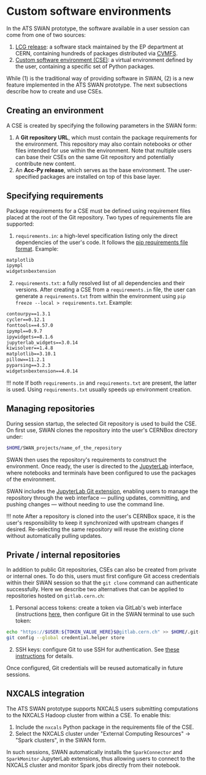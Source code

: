 # Custom software environments

In the ATS SWAN prototype, the software available in a user session can come from one of two sources:

1. [LCG release](https://lcginfo.cern.ch): a software stack maintained by the EP department at CERN, containing hundreds of packages distributed via [CVMFS](https://cernvm.cern.ch/fs/).
2. [Custom software environment (CSE)](https://docs.python.org/3/library/venv.html): a virtual environment defined by the user, containing a specific set of Python packages.

While (1) is the traditional way of providing software in SWAN, (2) is a new feature implemented in the ATS SWAN prototype. The next subsections describe how to create and use CSEs.

## Creating an environment

A CSE is created by specifying the following parameters in the SWAN form:

1. A **Git repository URL**, which must contain the package requirements for the environment. This repository may also contain notebooks or other files intended for use within the environment. Note that multiple users can base their CSEs on the same Git repository and potentially contribute new content.
2. An **Acc-Py release**,  which serves as the base environment. The user-specified packages are installed on top of this base layer.

## Specifying requirements

Package requirements for a CSE must be defined using requirement files placed at the root of the Git repository. Two types of requirements file are supported:

1. `requirements.in`: a high-level specification listing only the direct dependencies of the user's code. It follows the [pip requirements file format](https://pip.pypa.io/en/stable/reference/requirements-file-format/#requirements-file-format). Example:

```txt
matplotlib
ipympl
widgetsnbextension
```

2. `requirements.txt`: a fully resolved list of all dependencies and their versions. After creating a CSE from a `requirements.in` file, the user can generate a `requirements.txt` from within the environment using `pip freeze --local > requirements.txt`. Example:

```txt
contourpy==1.3.1
cycler==0.12.1
fonttools==4.57.0
ipympl==0.9.7
ipywidgets==8.1.6
jupyterlab_widgets==3.0.14
kiwisolver==1.4.8
matplotlib==3.10.1
pillow==11.2.1
pyparsing==3.2.3
widgetsnbextension==4.0.14
```

!!! note
    If both `requirements.in` and `requirements.txt` are present, the latter is used. Using `requirements.txt` usually speeds up environment creation.

## Managing repositories

During session startup, the selected Git repository is used to build the CSE. On first use, SWAN clones the repository into the user's CERNBox directory under:

```bash
$HOME/SWAN_projects/name_of_the_repository
```

SWAN then uses the repository's requirements to construct the environment. Once ready, the user is directed to the [JupyterLab](https://jupyter.org/) interface, where notebooks and terminals have been configured to use the packages of the environment.

SWAN includes the [JupyterLab Git extension](https://github.com/jupyterlab/jupyterlab-git), enabling users to manage the repository through the web interface — pulling updates, committing, and pushing changes — without needing to use the command line.

!!! note
    After a repository is cloned into the user's CERNBox space, it is the user's responsibility to keep it synchronized with upstream changes if desired. Re-selecting the same repository will reuse the existing clone without automatically pulling updates.

## Private / internal repositories

In addition to public Git repositories, CSEs can also be created from private or internal ones. To do this, users must first configure Git access credentials within their SWAN session so that the `git clone` command can authenticate successfully. Here we describe two alternatives that can be applied to repositories hosted on `gitlab.cern.ch`:

1. Personal access tokens: create a token via GitLab's web interface (instructions [here](https://docs.gitlab.com/user/profile/personal_access_tokens/), then configure Git in the SWAN terminal to use such token:

```bash
echo "https://$USER:${TOKEN_VALUE_HERE}$@gitlab.cern.ch" >> $HOME/.git-credentials
git config --global credential.helper store
```

2. SSH keys: configure Git to use SSH for authentication. See [these instructions](https://docs.gitlab.com/user/ssh/) for details.

Once configured, Git credentials will be reused automatically in future sessions.

## NXCALS integration

The ATS SWAN prototype supports NXCALS users submitting computations to the NXCALS Hadoop cluster from within a CSE. To enable this:

1. Include the `nxcals` Python package in the requirements file of the CSE.
2. Select the NXCALS cluster under "External Computing Resources" → "Spark clusters", in the SWAN form.

In such sessions, SWAN automatically installs the `SparkConnector` and `SparkMonitor` JupyterLab extensions, thus allowing users to connect to the NXCALS cluster and monitor Spark jobs directly from their notebook.